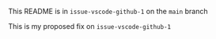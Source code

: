 This README is in `issue-vscode-github-1` on the `main` branch

This is my proposed fix on `issue-vscode-github-1`
